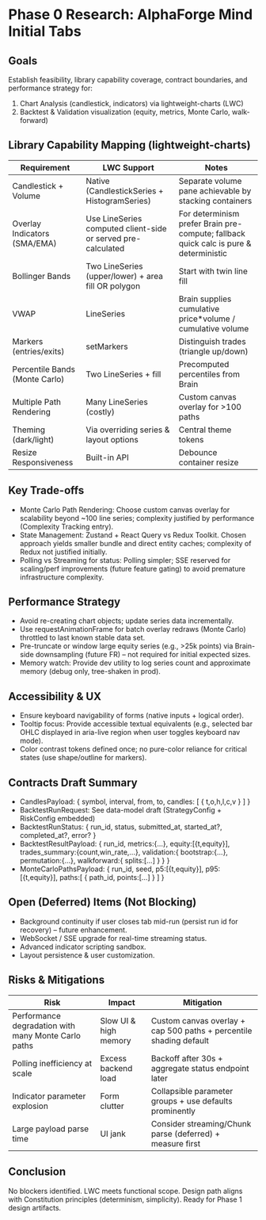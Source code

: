 # Phase 0 Research: AlphaForge Mind Initial Tabs

## Goals
Establish feasibility, library capability coverage, contract boundaries, and performance strategy for:
1. Chart Analysis (candlestick, indicators) via lightweight-charts (LWC)
2. Backtest & Validation visualization (equity, metrics, Monte Carlo, walk-forward)

## Library Capability Mapping (lightweight-charts)
| Requirement | LWC Support | Notes |
|-------------|------------|-------|
| Candlestick + Volume | Native (CandlestickSeries + HistogramSeries) | Separate volume pane achievable by stacking containers |
| Overlay Indicators (SMA/EMA) | Use LineSeries computed client-side or served pre-calculated | For determinism prefer Brain pre-compute; fallback quick calc is pure & deterministic |
| Bollinger Bands | Two LineSeries (upper/lower) + area fill OR polygon | Start with twin line fill |
| VWAP | LineSeries | Brain supplies cumulative price*volume / cumulative volume |
| Markers (entries/exits) | setMarkers | Distinguish trades (triangle up/down) |
| Percentile Bands (Monte Carlo) | Two LineSeries + fill | Precomputed percentiles from Brain |
| Multiple Path Rendering | Many LineSeries (costly) | Custom canvas overlay for >100 paths |
| Theming (dark/light) | Via overriding series & layout options | Central theme tokens |
| Resize Responsiveness | Built-in API | Debounce container resize |

## Key Trade-offs
- Monte Carlo Path Rendering: Choose custom canvas overlay for scalability beyond ~100 line series; complexity justified by performance (Complexity Tracking entry).
- State Management: Zustand + React Query vs Redux Toolkit. Chosen approach yields smaller bundle and direct entity caches; complexity of Redux not justified initially.
- Polling vs Streaming for status: Polling simpler; SSE reserved for scaling/perf improvements (future feature gating) to avoid premature infrastructure complexity.

## Performance Strategy
- Avoid re-creating chart objects; update series data incrementally.
- Use requestAnimationFrame for batch overlay redraws (Monte Carlo) throttled to last known stable data set.
- Pre-truncate or window large equity series (e.g., >25k points) via Brain-side downsampling (future FR) – not required for initial expected sizes.
- Memory watch: Provide dev utility to log series count and approximate memory (debug only, tree-shaken in prod).

## Accessibility & UX
- Ensure keyboard navigability of forms (native inputs + logical order).
- Tooltip focus: Provide accessible textual equivalents (e.g., selected bar OHLC displayed in aria-live region when user toggles keyboard nav mode).
- Color contrast tokens defined once; no pure-color reliance for critical states (use shape/outline for markers).

## Contracts Draft Summary
- CandlesPayload: { symbol, interval, from, to, candles: [ { t,o,h,l,c,v } ] }
- BacktestRunRequest: See data-model draft (StrategyConfig + RiskConfig embedded)
- BacktestRunStatus: { run_id, status, submitted_at, started_at?, completed_at?, error? }
- BacktestResultPayload: { run_id, metrics:{...}, equity:[{t,equity}], trades_summary:{count,win_rate,...}, validation:{ bootstrap:{...}, permutation:{...}, walkforward:{ splits:[...] } } }
- MonteCarloPathsPayload: { run_id, seed, p5:[{t,equity}], p95:[{t,equity}], paths:[ { path_id, points:[...] } ] }

## Open (Deferred) Items (Not Blocking)
- Background continuity if user closes tab mid-run (persist run id for recovery) – future enhancement.
- WebSocket / SSE upgrade for real-time streaming status.
- Advanced indicator scripting sandbox.
- Layout persistence & user customization.

## Risks & Mitigations
| Risk | Impact | Mitigation |
|------|--------|-----------|
| Performance degradation with many Monte Carlo paths | Slow UI & high memory | Custom canvas overlay + cap 500 paths + percentile shading default |
| Polling inefficiency at scale | Excess backend load | Backoff after 30s + aggregate status endpoint later |
| Indicator parameter explosion | Form clutter | Collapsible parameter groups + use defaults prominently |
| Large payload parse time | UI jank | Consider streaming/Chunk parse (deferred) + measure first |

## Conclusion
No blockers identified. LWC meets functional scope. Design path aligns with Constitution principles (determinism, simplicity). Ready for Phase 1 design artifacts.
